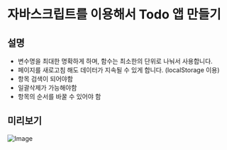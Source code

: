 # 자바스크립트를 이용해서 Todo 앱 만들기

## 설명

- 변수명을 최대한 명확하게 하며, 함수는 최소한의 단위로 나눠서 사용합니다.
- 페이지를 새로고침 해도 데이터가 지속될 수 있게 합니다. (localStorage 이용)
- 항목 검색이 되어야함
- 일괄삭제가 가능해야함
- 항목의 순서를 바꿀 수 있어야 함

## 미리보기
![Image](https://github.com/user-attachments/assets/29b3bd6e-2c04-4699-a589-4235fa391fc5)
